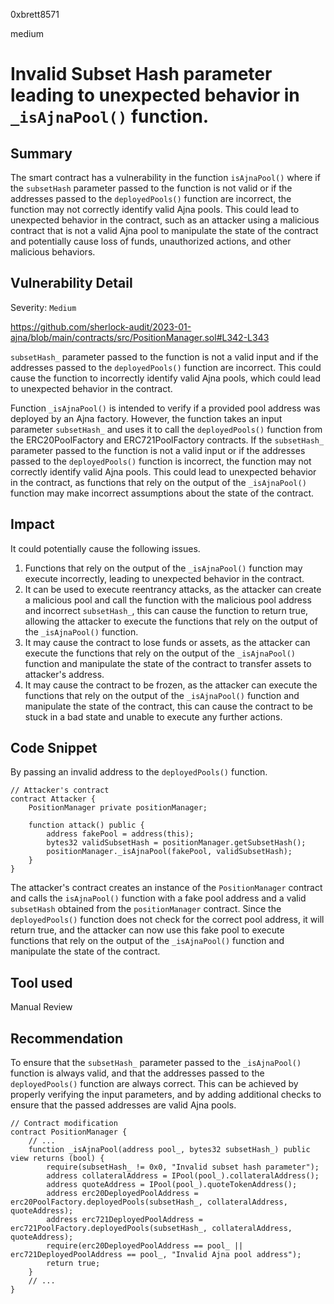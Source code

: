 0xbrett8571

medium

# Invalid Subset Hash parameter leading to unexpected behavior in `_isAjnaPool()` function.

## Summary

The smart contract has a vulnerability in the function `isAjnaPool()` where if the `subsetHash` parameter passed to the function is not valid or if the addresses passed to the `deployedPools()` function are incorrect, the function may not correctly identify valid Ajna pools. This could lead to unexpected behavior in the contract, such as an attacker using a malicious contract that is not a valid Ajna pool to manipulate the state of the contract and potentially cause loss of funds, unauthorized actions, and other malicious behaviors.

## Vulnerability Detail

Severity: `Medium`

https://github.com/sherlock-audit/2023-01-ajna/blob/main/contracts/src/PositionManager.sol#L342-L343

`subsetHash_` parameter passed to the function is not a valid input and if the addresses passed to the `deployedPools()` function are incorrect. This could cause the function to incorrectly identify valid Ajna pools, which could lead to unexpected behavior in the contract.

Function `_isAjnaPool()` is intended to verify if a provided pool address was deployed by an Ajna factory. However, the function takes an input parameter `subsetHash_` and uses it to call the `deployedPools()` function from the ERC20PoolFactory and ERC721PoolFactory contracts. If the `subsetHash_` parameter passed to the function is not a valid input or if the addresses passed to the `deployedPools()` function is incorrect, the function may not correctly identify valid Ajna pools. This could lead to unexpected behavior in the contract, as functions that rely on the output of the `_isAjnaPool()` function may make incorrect assumptions about the state of the contract.

## Impact

It could potentially cause the following issues.

1. Functions that rely on the output of the `_isAjnaPool()` function may execute incorrectly, leading to unexpected behavior in the contract.
2. It can be used to execute reentrancy attacks, as the attacker can create a malicious pool and call the function with the malicious pool address and incorrect `subsetHash_`, this can cause the function to return true, allowing the attacker to execute the functions that rely on the output of the `_isAjnaPool()` function.
3. It may cause the contract to lose funds or assets, as the attacker can execute the functions that rely on the output of the `_isAjnaPool()` function and manipulate the state of the contract to transfer assets to attacker's address.
4. It may cause the contract to be frozen, as the attacker can execute the functions that rely on the output of the `_isAjnaPool()` function and manipulate the state of the contract, this can cause the contract to be stuck in a bad state and unable to execute any further actions.

## Code Snippet

By passing an invalid address to the `deployedPools()` function.

```solidity
// Attacker's contract
contract Attacker {
    PositionManager private positionManager;

    function attack() public {
        address fakePool = address(this);
        bytes32 validSubsetHash = positionManager.getSubsetHash();
        positionManager._isAjnaPool(fakePool, validSubsetHash);
    }
}
```
The attacker's contract creates an instance of the `PositionManager` contract and calls the `isAjnaPool()` function with a fake pool address and a valid `subsetHash` obtained from the `positionManager` contract. Since the `deployedPools()` function does not check for the correct pool address, it will return true, and the attacker can now use this fake pool to execute functions that rely on the output of the `_isAjnaPool()` function and manipulate the state of the contract. 

## Tool used

Manual Review

## Recommendation

To ensure that the `subsetHash_` parameter passed to the `_isAjnaPool()` function is always valid, and that the addresses passed to the `deployedPools()` function are always correct. This can be achieved by properly verifying the input parameters, and by adding additional checks to ensure that the passed addresses are valid Ajna pools.

```solidity
// Contract modification
contract PositionManager {
    // ...
    function _isAjnaPool(address pool_, bytes32 subsetHash_) public view returns (bool) {
        require(subsetHash_ != 0x0, "Invalid subset hash parameter");
        address collateralAddress = IPool(pool_).collateralAddress();
        address quoteAddress = IPool(pool_).quoteTokenAddress();
        address erc20DeployedPoolAddress = erc20PoolFactory.deployedPools(subsetHash_, collateralAddress, quoteAddress);
        address erc721DeployedPoolAddress = erc721PoolFactory.deployedPools(subsetHash_, collateralAddress, quoteAddress);
        require(erc20DeployedPoolAddress == pool_ || erc721DeployedPoolAddress == pool_, "Invalid Ajna pool address");
        return true;
    }
    // ...
}
```